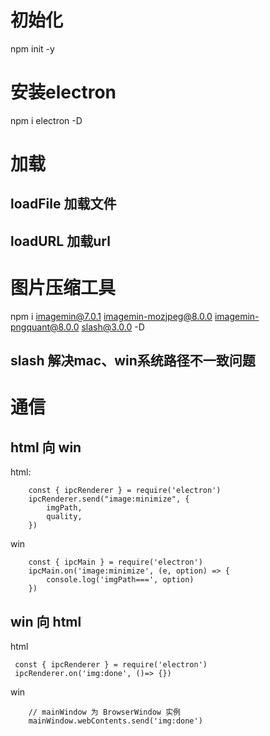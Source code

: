 # 初始化
npm init -y
# 安装electron
npm i electron -D
# 加载
## loadFile 加载文件
## loadURL 加载url
# 图片压缩工具
npm i imagemin@7.0.1 imagemin-mozjpeg@8.0.0 imagemin-pngquant@8.0.0 slash@3.0.0 -D
## slash 解决mac、win系统路径不一致问题
# 通信
## html 向 win
html:
```
	const { ipcRenderer } = require('electron')
	ipcRenderer.send("image:minimize", {
		imgPath,
		quality,
	})

```
win
```
	const { ipcMain } = require('electron')
	ipcMain.on('image:minimize', (e, option) => {
		console.log('imgPath===', option)
	})
```
## win 向 html
html
```
 const { ipcRenderer } = require('electron')
 ipcRenderer.on('img:done', ()=> {})
```
win
```
	// mainWindow 为 BrowserWindow 实例
	mainWindow.webContents.send('img:done')

```


